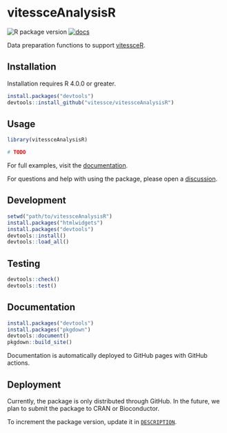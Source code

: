 
# vitessceAnalysisR

![R package version](https://img.shields.io/github/r-package/v/vitessce/vitessceAnalysisR) [![docs](https://img.shields.io/badge/docs-📖-57B4E9.svg)](https://vitessce.github.io/vitessceAnalysisR/)

Data preparation functions to support [vitessceR](https://github.com/vitessce/vitessceR).

## Installation

Installation requires R 4.0.0 or greater.

```r
install.packages("devtools")
devtools::install_github("vitessce/vitessceAnalysisR")
```

## Usage

```r
library(vitessceAnalysisR)

# TODO
```

For full examples, visit the [documentation](https://vitessce.github.io/vitessceAnalysisR/).

For questions and help with using the package, please open a [discussion](https://github.com/vitessce/vitessceAnalysisR/discussions).


## Development

```r
setwd("path/to/vitessceAnalysisR")
install.packages("htmlwidgets")
install.packages("devtools")
devtools::install()
devtools::load_all()
```

## Testing

```r
devtools::check()
devtools::test()
```

## Documentation

```r
install.packages("devtools")
install.packages("pkgdown")
devtools::document()
pkgdown::build_site()
```

Documentation is automatically deployed to GitHub pages with GitHub actions.

## Deployment

Currently, the package is only distributed through GitHub.
In the future, we plan to submit the package to CRAN or Bioconductor.

To increment the package version, update it in [`DESCRIPTION`](https://github.com/vitessce/vitessceAnalysisR/blob/main/DESCRIPTION#L4).


